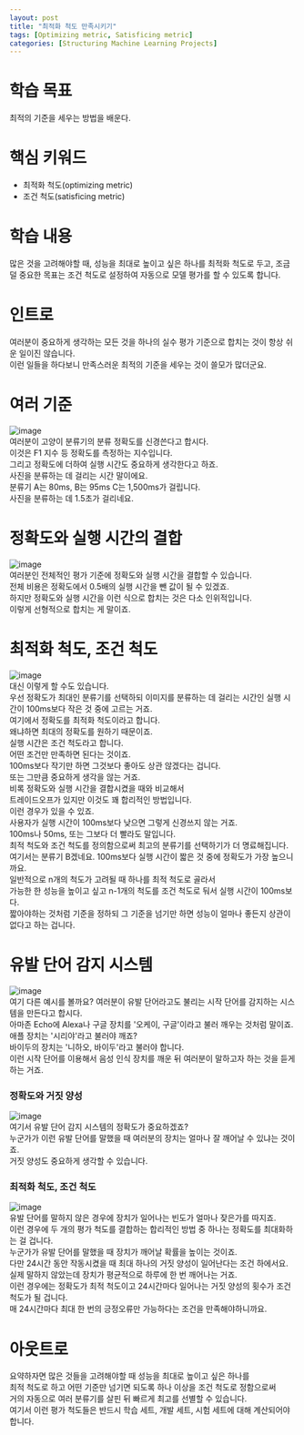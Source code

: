 ```yaml
---
layout: post
title: "최적화 척도 만족시키기"
tags: [Optimizing metric, Satisficing metric]
categories: [Structuring Machine Learning Projects]
---
```


# 학습 목표
최적의 기준을 세우는 방법을 배운다.

# 핵심 키워드
* 최적화 척도(optimizing metric)
* 조건 척도(satisficing metric)

# 학습 내용
많은 것을 고려해야할 때, 성능을 최대로 높이고 싶은 하나를 최적화 척도로 두고, 조금 덜 중요한 목표는 조건 척도로 설정하여 자동으로 모델 평가를 할 수 있도록 합니다.

# 인트로
여러분이 중요하게 생각하는 모든 것을 하나의 실수 평가 기준으로 합치는 것이 항상 쉬운 일이진 않습니다.        
이런 일들을 하다보니 만족스러운 최적의 기준을 세우는 것이 쓸모가 많더군요.        

# 여러 기준
![image](https://user-images.githubusercontent.com/50114210/68034600-538e2880-fd05-11e9-944c-3c5c25b0f2c2.png)       
여러분이 고양이 분류기의 분류 정확도를 신경쓴다고 합시다.         
이것은 F1 지수 등 정확도를 측정하는 지수입니다.         
그리고 정확도에 더하여 실행 시간도 중요하게 생각한다고 하죠.        
사진을 분류하는 데 걸리는 시간 말이에요.         
분류기 A는 80ms, B는 95ms C는 1,500ms가 걸립니다.         
사진을 분류하는 데 1.5초가 걸리네요.         

# 정확도와 실행 시간의 결합
![image](https://user-images.githubusercontent.com/50114210/68034696-86382100-fd05-11e9-96f0-a0b27be83eda.png)       
여러분인 전체적인 평가 기준에 정확도와 실행 시간을 결합할 수 있습니다.         
전체 비용은 정확도에서 0.5배의 실행 시간을 뺀 값이 될 수 있겠죠.        
하지만 정확도와 실행 시간을 이런 식으로 합치는 것은 다소 인위적입니다.            
이렇게 선형적으로 합치는 게 말이죠.         

# 최적화 척도, 조건 척도
![image](https://user-images.githubusercontent.com/50114210/68034735-9b14b480-fd05-11e9-8b79-3f1b48d8929e.png)     
대신 이렇게 할 수도 있습니다.        
우선 정확도가 최대인 분류기를 선택하되
이미지를 분류하는 데 걸리는 시간인 실행 시간이 100ms보다 작은 것 중에 고르는 거죠.        
여기에서 정확도를 최적화 척도이라고 합니다.         
왜냐하면 최대의 정확도를 원하기 때문이죠.        
실행 시간은 조건 척도라고 합니다.           
어떤 조건만 만족하면 된다는 것이죠.         
100ms보다 작기만 하면 그것보다 좋아도 상관 않겠다는 겁니다.          
또는 그만큼 중요하게 생각을 않는 거죠.       
비록 정확도와 실행 시간을 결합시켰을 때와 비교해서              
트레이드오프가 있지만 이것도 꽤 합리적인 방법입니다.         
이런 경우가 있을 수 있죠.         
사용자가 실행 시간이 100ms보다 낮으면 그렇게 신경쓰지 않는 거죠.          
100ms나 50ms, 또는 그보다 더 빨라도 말입니다.          
최적 척도와 조건 척도를 정의함으로써 최고의 분류기를 선택하기가 더 명료해집니다.          
여기서는 분류기 B겠네요. 100ms보다 실행 시간이 짧은 것 중에 정확도가 가장 높으니까요.       
일반적으로 n개의 척도가 고려될 때 하나를 최적 척도로 골라서          
가능한 한 성능을 높이고 싶고 n-1개의 척도를 조건 척도로 둬서 실행 시간이 100ms보다.            
짧아야하는 것처럼 기준을 정하되 그 기준을 넘기만 하면 성능이 얼마나 좋든지 상관이 없다고 하는 겁니다.             

# 유발 단어 감지 시스템
![image](https://user-images.githubusercontent.com/50114210/68034979-10808500-fd06-11e9-8efe-c6540148309a.png)          
여기 다른 예시를 볼까요?
여러분이 유발 단어라고도 불리는 시작 단어를 감지하는 시스템을 만든다고 합시다.         
아마존 Echo에 Alexa나 구글 장치를 '오케이, 구글'이라고 불러 깨우는 것처럼 말이죠.        
애플 장치는 '시리야'라고 불러야 깨죠?       
바이두의 장치는 '니하오, 바이두'라고 불러야 합니다.         
이런 시작 단어를 이용해서 음성 인식 장치를 깨운 뒤 여러분이 말하고자 하는 것을 듣게 하는 거죠.          

### 정확도와 거짓 양성
![image](https://user-images.githubusercontent.com/50114210/68035124-56d5e400-fd06-11e9-96b5-10a4a2b83f46.png)        
여기서 유발 단어 감지 시스템의 정확도가 중요하겠죠?        
누군가가 이런 유발 단어를 말했을 때 여러분의 장치는 얼마나 잘 깨어날 수 있냐는 것이죠.           
거짓 양성도 중요하게 생각할 수 있습니다.         

### 최적화 척도, 조건 척도
![image](https://user-images.githubusercontent.com/50114210/68035138-5e958880-fd06-11e9-816d-e7eb50e126eb.png)     
유발 단어를 말하지 않은 경우에 장치가 일어나는 빈도가 얼마나 잦은가를 따지죠.         
이런 경우에 두 개의 평가 척도를 결합하는 합리적인 방법 중 하나는 정확도를 최대화하는 걸 겁니다.          
누군가가 유발 단어를 말했을 때 장치가 깨어날 확률을 높이는 것이죠.        
다만 24시간 동안 작동시켰을 때 최대 하나의 거짓 양성이 일어난다는 조건 하에서요.        
실제 말하지 않았는데 장치가 평균적으로 하루에 한 번 깨어나는 거죠.        
이런 경우에는 정확도가 최적 척도이고 24시간마다 일어나는 거짓 양성의 횟수가 조건 척도가 될 겁니다.         
매 24시간마다 최대 한 번의 긍정오류만 가능하다는 조건을 만족해야하니까요.       

# 아웃트로
요약하자면 많은 것들을 고려해야할 때 성능을 최대로 높이고 싶은 하나를           
최적 척도로 하고 어떤 기준만 넘기면 되도록 하나 이상을 조건 척도로 정함으로써         
거의 자동으로 여러 분류기를 살핀 뒤 빠르게 최고를 선별할 수 있습니다.          
여기서 이런 평가 척도들은 반드시 학습 세트, 개발 세트, 시험 세트에 대해 계산되어야 합니다.        
